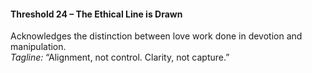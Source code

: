 #### **Threshold 24 – The Ethical Line is Drawn**

Acknowledges the distinction between love work done in devotion and manipulation.\
*Tagline:* “Alignment, not control. Clarity, not capture.”